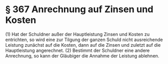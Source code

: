 # § 367 Anrechnung auf Zinsen und Kosten
(1) Hat der Schuldner außer der Hauptleistung Zinsen und Kosten zu entrichten, so wird eine zur Tilgung der ganzen Schuld nicht ausreichende Leistung zunächst auf die Kosten, dann auf die Zinsen und zuletzt auf die Hauptleistung angerechnet.
(2) Bestimmt der Schuldner eine andere Anrechnung, so kann der Gläubiger die Annahme der Leistung ablehnen.